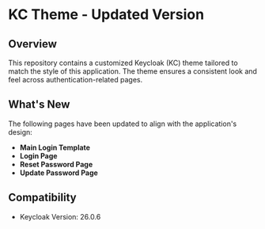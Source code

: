 # KC Theme - Updated Version

## Overview

This repository contains a customized Keycloak (KC) theme tailored to match the style of this application. The theme ensures a consistent look and feel across authentication-related pages.

## What's New

The following pages have been updated to align with the application's design:

- **Main Login Template**
- **Login Page**
- **Reset Password Page**
- **Update Password Page**

## Compatibility

- Keycloak Version: 26.0.6
